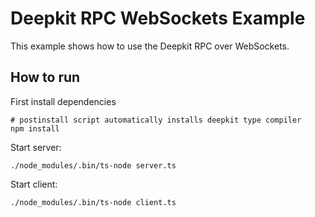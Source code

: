 # Deepkit RPC WebSockets Example

This example shows how to use the Deepkit RPC over WebSockets.

## How to run

First install dependencies

```
# postinstall script automatically installs deepkit type compiler
npm install
```

Start server:

```
./node_modules/.bin/ts-node server.ts
```

Start client:

```
./node_modules/.bin/ts-node client.ts
```
